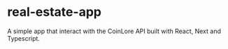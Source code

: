 # real-estate-app
A simple app that interact with the CoinLore API built with React, Next and Typescript.
